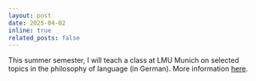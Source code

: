 ```yaml
---
layout: post
date: 2025-04-02
inline: true
related_posts: false
---
```


This summer semester, I will teach a class at LMU Munich on selected topics in the philosophy of
language (in German). More information <a href="/teaching">here</a>.

